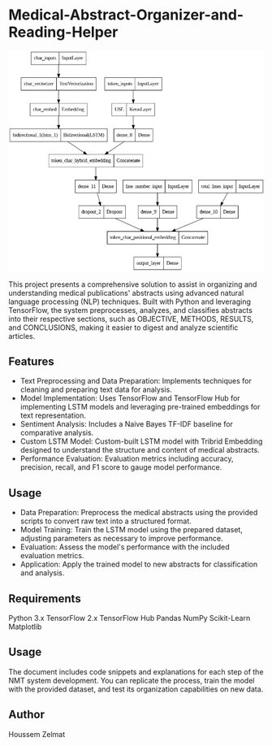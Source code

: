# Medical-Abstract-Organizer-and-Reading-Helper




![alt text](https://github.com/BheZelmat/Medical-Abstract-Organizer-and-Reading-Helper/blob/main/Img.png?raw=true)



This project presents a comprehensive solution to assist in organizing and understanding medical publications' abstracts using advanced natural language processing (NLP) techniques. Built with Python and leveraging TensorFlow, the system preprocesses, analyzes, and classifies abstracts into their respective sections, such as OBJECTIVE, METHODS, RESULTS, and CONCLUSIONS, making it easier to digest and analyze scientific articles.

## Features

* Text Preprocessing and Data Preparation: Implements techniques for cleaning and preparing text data for analysis.
* Model Implementation: Uses TensorFlow and TensorFlow Hub for implementing LSTM models and leveraging pre-trained embeddings for text representation.
* Sentiment Analysis: Includes a Naive Bayes TF-IDF baseline for comparative analysis.
* Custom LSTM Model: Custom-built LSTM model with Tribrid Embedding designed to understand the structure and content of medical abstracts.
* Performance Evaluation: Evaluation metrics including accuracy, precision, recall, and F1 score to gauge model performance.

## Usage

* Data Preparation: Preprocess the medical abstracts using the provided scripts to convert raw text into a structured format.
* Model Training: Train the LSTM model using the prepared dataset, adjusting parameters as necessary to improve performance.
* Evaluation: Assess the model's performance with the included evaluation metrics.
* Application: Apply the trained model to new abstracts for classification and analysis.

## Requirements

Python 3.x
TensorFlow 2.x
TensorFlow Hub
Pandas
NumPy
Scikit-Learn
Matplotlib

## Usage
The document includes code snippets and explanations for each step of the NMT system development. You can replicate the process, train the model with the provided dataset, and test its organization capabilities on new data.

## Author
Houssem Zelmat 
